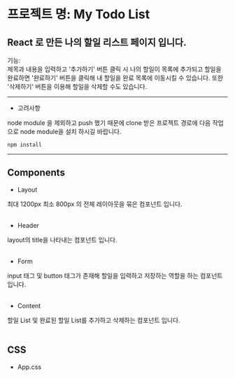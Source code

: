 # 프로젝트 명: My Todo List
## React 로 만든 나의 할일 리스트 페이지 입니다.
기능: <br/>
제목과 내용을 입력하고 '추가하기' 버튼 클릭 시 나의 할일이 목록에 추가되고 할일을 완료하면 '완료하기' 버튼을 클릭해 내 할일을 완료 목록에 이동시킬 수 있습니다. 또한 '삭제하기' 버튼을 이용해 할일을 삭제할 수도 있습니다.
___
+ 고려사항

node module 을 제외하고 push 했기 때문에 clone 받은 프로젝트 경로에 다음 작업으로 node module을 설치 하시길 바랍니다. 

    npm install
    
---
## Components

+ Layout

최대 1200px 최소 800px 의 전체 레이아웃을 묶은 컴포넌트 입니다.
<br/><br/>
+ Header

layout의 title을 나타내는 컴포넌트 입니다.
<br/><br/>
+ Form

input 태그 및 button 태그가 존재해 할일을 입력하고 저장하는 역할을 하는 컴포넌트 입니다.
<br/><br/>
+ Content


할일 List 및 완료된 할일 List를 추가하고 삭제하는 컴포넌트 입니다.
<br/><br/>
## CSS
+ App.css
